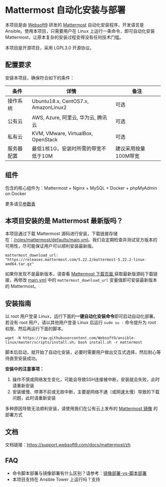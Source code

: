 # Mattermost 自动化安装与部署

本项目是由 [Websoft9](https://www.websoft9.com) 研发的 [Mattermost](https://mattermost.com/) 自动化安装程序，开发语言是 Ansible。使用本项目，只需要用户在 Linux 上运行一条命令，即可自动化安装 Mattermost，让原本复杂的安装过程变得没有任何技术门槛。  

本项目是开源项目，采用 LGPL3.0 开源协议。

## 配置要求

安装本项目，确保符合如下的条件：

| 条件       | 详情       | 备注  |
| ------------ | ------------ | ----- |
| 操作系统       | Ubuntu18.x, CentOS7.x, AmazonLinux2        | 可选   |
| 公有云| AWS, Azure, 阿里云, 华为云, 腾讯云 | 可选  |
| 私有云|  KVM, VMware, VirtualBox, OpenStack | 可选  |
| 服务器配置 | 最低1核1G，安装时所需的带宽不低于10M |  建议采用按量100M带宽 |

## 组件

包含的核心组件为：Mattermost + Nginx + MySQL + Docker + phpMyAdmin on Docker

更多请见[参数表](/docs/zh/stack-components.md)

## 本项目安装的是 Mattermost 最新版吗？

本项目通过下载 Mattermost 源码进行安装，下载链接存储在：[/roles/mattermost/defaults/main.yml](/roles/mattermost/defaults/main.yml)。我们会定期检查并测试官方版本的可用性，尽可能保证用户可以顺利安装最新版。

```
mattermost_download_url: "https://releases.mattermost.com/5.22.2/mattermost-5.22.2-linux-amd64.tar.gz"
```
如果你发现不是最新版本，请查看 [Mattermost 下载页面 ](https://mattermost.com/download/)获取最新版源码下载链接，再修改 [main.yml](/roles/mattermost/defaults/main.yml) 中的 `mattermost_download_url` 变量值即可安装最新版本的 Mattermost。

## 安装指南

以 root 用户登录 Linux，运行下面的**一键自动化安装命令**即可启动自动化部署。若没有 root 用户，请以其他用户登录 Linux 后运行 `sudo su -` 命令提升为 root 权限，然后再运行下面的脚本。

```
wget -N https://raw.githubusercontent.com/Websoft9/ansible-linux/master/scripts/install.sh; bash install.sh -r mattermost
```

脚本后启动，就开始了自动化安装，必要时需要用户做出交互式选择，然后耐心等待直至安装成功。

**安装中的注意事项：**  

1. 操作不慎或网络发生变化，可能会导致SSH连接被中断，安装就会失败，此时请重新安装
2. 安装缓慢、停滞不前或无故中断，主要是网络不通（或网速太慢）导致的下载问题，此时请重新安装

多种原因导致无法顺利安装，请使用我们在公有云上发布的 [Mattermost 镜像](https://apps.websoft9.com/mattermost) 的部署方式


## 文档

文档链接：https://support.websoft9.com/docs/mattermost/zh

## FAQ

- 命令脚本部署与镜像部署有什么区别？请参考：[镜像部署-vs-脚本部署](https://support.websoft9.com/docs/faq/zh/bz-product.html#镜像部署-vs-脚本部署)
- 本项目支持在 Ansible Tower 上运行吗？支持
